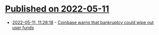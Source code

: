 # [Published on 2022-05-11](index.md)

* [2022-05-11, 11:28:18](https://news.ycombinator.com/item?id=31338355) - [Coinbase warns that bankruptcy could wipe out user funds](https://fortune.com/2022/05/11/coinbase-bankruptcy-crypto-assets-safe-private-key-earnings-stock/)
